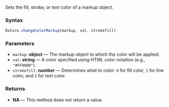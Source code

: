 Sets the fill, stroke, or text color of a markup object.

### Syntax

```typescript
RxCore.changeColorMarkup(markup, val, strokefill)
```

### Parameters

- `markup`: **object** — The markup object to which the color will be applied.
- `val`: **string** — A color specified using HTML color notation (e.g., `"#FF0000"`).
- `strokefill`: **number** — Determines what to color: `0` for fill color, `1` for line color, and `2` for text color.

### Returns

- **NA** — This method does not return a value.
